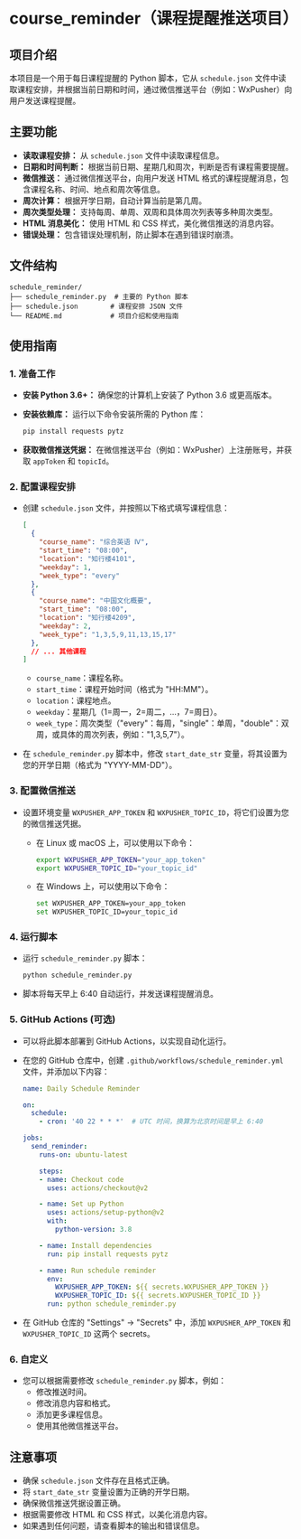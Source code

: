 # course_reminder（课程提醒推送项目）

## 项目介绍

本项目是一个用于每日课程提醒的 Python 脚本，它从 `schedule.json` 文件中读取课程安排，并根据当前日期和时间，通过微信推送平台（例如：WxPusher）向用户发送课程提醒。

## 主要功能

* **读取课程安排：** 从 `schedule.json` 文件中读取课程信息。
* **日期和时间判断：** 根据当前日期、星期几和周次，判断是否有课程需要提醒。
* **微信推送：** 通过微信推送平台，向用户发送 HTML 格式的课程提醒消息，包含课程名称、时间、地点和周次等信息。
* **周次计算：** 根据开学日期，自动计算当前是第几周。
* **周次类型处理：** 支持每周、单周、双周和具体周次列表等多种周次类型。
* **HTML 消息美化：** 使用 HTML 和 CSS 样式，美化微信推送的消息内容。
* **错误处理：** 包含错误处理机制，防止脚本在遇到错误时崩溃。

## 文件结构

```
schedule_reminder/
├── schedule_reminder.py  # 主要的 Python 脚本
├── schedule.json        # 课程安排 JSON 文件
└── README.md            # 项目介绍和使用指南
```

## 使用指南

### 1. 准备工作

* **安装 Python 3.6+：** 确保您的计算机上安装了 Python 3.6 或更高版本。
* **安装依赖库：** 运行以下命令安装所需的 Python 库：

    ```bash
    pip install requests pytz
    ```

* **获取微信推送凭据：** 在微信推送平台（例如：WxPusher）上注册账号，并获取 `appToken` 和 `topicId`。

### 2. 配置课程安排

* 创建 `schedule.json` 文件，并按照以下格式填写课程信息：

    ```json
    [
      {
        "course_name": "综合英语 Ⅳ",
        "start_time": "08:00",
        "location": "知行楼4101",
        "weekday": 1,
        "week_type": "every"
      },
      {
        "course_name": "中国文化概要",
        "start_time": "08:00",
        "location": "知行楼4209",
        "weekday": 2,
        "week_type": "1,3,5,9,11,13,15,17"
      },
      // ... 其他课程
    ]
    ```

    * `course_name`：课程名称。
    * `start_time`：课程开始时间（格式为 "HH:MM"）。
    * `location`：课程地点。
    * `weekday`：星期几（1=周一，2=周二，...，7=周日）。
    * `week_type`：周次类型（"every"：每周，"single"：单周，"double"：双周，或具体的周次列表，例如："1,3,5,7"）。

* 在 `schedule_reminder.py` 脚本中，修改 `start_date_str` 变量，将其设置为您的开学日期（格式为 "YYYY-MM-DD"）。

### 3. 配置微信推送

* 设置环境变量 `WXPUSHER_APP_TOKEN` 和 `WXPUSHER_TOPIC_ID`，将它们设置为您的微信推送凭据。

    * 在 Linux 或 macOS 上，可以使用以下命令：

        ```bash
        export WXPUSHER_APP_TOKEN="your_app_token"
        export WXPUSHER_TOPIC_ID="your_topic_id"
        ```

    * 在 Windows 上，可以使用以下命令：

        ```bash
        set WXPUSHER_APP_TOKEN=your_app_token
        set WXPUSHER_TOPIC_ID=your_topic_id
        ```

### 4. 运行脚本

* 运行 `schedule_reminder.py` 脚本：

    ```bash
    python schedule_reminder.py
    ```

* 脚本将每天早上 6:40 自动运行，并发送课程提醒消息。

### 5. GitHub Actions (可选)

* 可以将此脚本部署到 GitHub Actions，以实现自动化运行。
* 在您的 GitHub 仓库中，创建 `.github/workflows/schedule_reminder.yml` 文件，并添加以下内容：

    ```yaml
    name: Daily Schedule Reminder

    on:
      schedule:
        - cron: '40 22 * * *'  # UTC 时间，换算为北京时间是早上 6:40

    jobs:
      send_reminder:
        runs-on: ubuntu-latest

        steps:
        - name: Checkout code
          uses: actions/checkout@v2

        - name: Set up Python
          uses: actions/setup-python@v2
          with:
            python-version: 3.8

        - name: Install dependencies
          run: pip install requests pytz

        - name: Run schedule reminder
          env:
            WXPUSHER_APP_TOKEN: ${{ secrets.WXPUSHER_APP_TOKEN }}
            WXPUSHER_TOPIC_ID: ${{ secrets.WXPUSHER_TOPIC_ID }}
          run: python schedule_reminder.py
    ```

* 在 GitHub 仓库的 "Settings" -> "Secrets" 中，添加 `WXPUSHER_APP_TOKEN` 和 `WXPUSHER_TOPIC_ID` 这两个 secrets。

### 6. 自定义

* 您可以根据需要修改 `schedule_reminder.py` 脚本，例如：
    * 修改推送时间。
    * 修改消息内容和格式。
    * 添加更多课程信息。
    * 使用其他微信推送平台。

## 注意事项

* 确保 `schedule.json` 文件存在且格式正确。
* 将 `start_date_str` 变量设置为正确的开学日期。
* 确保微信推送凭据设置正确。
* 根据需要修改 HTML 和 CSS 样式，以美化消息内容。
* 如果遇到任何问题，请查看脚本的输出和错误信息。
